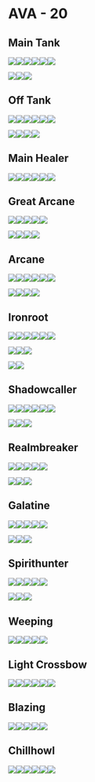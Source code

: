 # AVA - 20

## Main Tank

![](../img/ava/T8_MAIN_HAMMER@4)![](../img/ava/T8_OFF_JESTERCANE_HELL@4)![](../img/ava/T8_HEAD_PLATE_SET1@4)![](../img/ava/T8_ARMOR_PLATE_AVALON@4)![](../img/ava/T8_SHOES_LEATHER_SET2@4)![](../img/ava/T8_CAPEITEM_FW_BRIDGEWATCH@4)

![](../img/ava/T8_MAIN_MACE_HELL@4)![](../img/ava/T8_OFF_SHIELD_AVALON@4)![](../img/ava/T8_HEAD_PLATE_SET3@4)

## Off Tank

![](../img/ava/T8_MAIN_MACE_HELL@4)![](../img/ava/T8_OFF_SHIELD_AVALON@4)![](../img/ava/T8_HEAD_PLATE_SET1@4)![](../img/ava/T8_ARMOR_PLATE_SET3@4)![](../img/ava/T8_SHOES_LEATHER_ROYAL@4)![](../img/ava/T8_CAPEITEM_FW_CAERLEON@4)

![](../img/ava/T8_2H_COMBATSTAFF_MORGANA@4)![](../img/ava/T8_HEAD_PLATE_SET3@4)![](../img/ava/T8_HEAD_PLATE_SET2@4)![](../img/ava/T8_HEAD_LEATHER_SET3@4)

## Main Healer

![](../img/ava/T8_MAIN_HOLYSTAFF_AVALON@4)![](../img/ava/T8_OFF_CENSER_AVALON@4)![](../img/ava/T8_HEAD_PLATE_UNDEAD@4)![](../img/ava/T8_ARMOR_CLOTH_ROYAL@4)![](../img/ava/T8_SHOES_LEATHER_AVALON@4)![](../img/ava/T8_CAPEITEM_FW_LYMHURST@4)

## Great Arcane

![](../img/ava/T8_2H_ARCANESTAFF@4)![](../img/ava/T8_HEAD_LEATHER_SET3@4)![](../img/ava/T8_ARMOR_LEATHER_ROYAL@4)![](../img/ava/T8_SHOES_LEATHER_AVALON@4)![](../img/ava/T8_CAPEITEM_FW_FORTSTERLING@4)

![](../img/ava/T8_2H_ENIGMATICSTAFF@4)![](../img/ava/T8_2H_ARCANESTAFF_HELL@4)![](../img/ava/T8_HEAD_PLATE_SET3@4)![](../img/ava/T8_ARMOR_PLATE_KEEPER@4)

## Arcane

![](../img/ava/T8_MAIN_ARCANESTAFF@4)![](../img/ava/T8_OFF_JESTERCANE_HELL@4)![](../img/ava/T8_HEAD_LEATHER_SET3@4)![](../img/ava/T8_ARMOR_PLATE_SET3@4)![](../img/ava/T8_SHOES_LEATHER_SET2@4)![](../img/ava/T8_CAPEITEM_FW_FORTSTERLING@4)

![](../img/ava/T8_2H_ENIGMATICSTAFF@4)![](../img/ava/T8_2H_ARCANESTAFF_HELL@4)![](../img/ava/T8_2H_COMBATSTAFF_MORGANA@4)![](../img/ava/T8_HEAD_PLATE_SET3@4)

## Ironroot

![](../img/ava/T8_MAIN_NATURESTAFF_AVALON@4)![](../img/ava/T8_OFF_HORN_KEEPER@4)![](../img/ava/T8_HEAD_LEATHER_SET3@4)![](../img/ava/T8_ARMOR_LEATHER_ROYAL@4)![](../img/ava/T8_SHOES_LEATHER_AVALON@4)![](../img/ava/T8_CAPEITEM_FW_LYMHURST@4)

![](../img/ava/T8_2H_HOLYSTAFF_HELL@4)![](../img/ava/T8_HEAD_CLOTH_KEEPER@4)![](../img/ava/T8_HEAD_LEATHER_SET1@4)

![](../img/ava/T8_2H_COMBATSTAFF_MORGANA@4)![](../img/ava/T8_ARMOR_PLATE_SET3@4)

## Shadowcaller

![](../img/ava/T8_MAIN_CURSEDSTAFF_AVALON@4)![](../img/ava/T8_OFF_HORN_KEEPER@4)![](../img/ava/T8_HEAD_LEATHER_MORGANA@4)![](../img/ava/T8_ARMOR_LEATHER_ROYAL@4)![](../img/ava/T8_SHOES_CLOTH_MORGANA@4)![](../img/ava/T8_CAPEITEM_FW_LYMHURST@4)

![](../img/ava/T8_2H_BOW@4)![](../img/ava/T8_HEAD_CLOTH_KEEPER@4)![](../img/ava/T8_HEAD_LEATHER_AVALON@4)

## Realmbreaker

![](../img/ava/T8_2H_AXE_AVALON@4)![](../img/ava/T8_HEAD_LEATHER_SET3@4)![](../img/ava/T8_ARMOR_LEATHER_UNDEAD@4)![](../img/ava/T8_SHOES_LEATHER_AVALON@4)![](../img/ava/T8_CAPEITEM_FW_LYMHURST@4)

![](../img/ava/T8_2H_BOW@4)![](../img/ava/T8_HEAD_PLATE_SET3@4)![](../img/ava/T8_HEAD_PLATE_SET2@4)

## Galatine

![](../img/ava/T8_2H_DUALSCIMITAR_UNDEAD@4)![](../img/ava/T8_HEAD_LEATHER_SET3@4)![](../img/ava/T8_ARMOR_LEATHER_ROYAL@4)![](../img/ava/T8_SHOES_LEATHER_AVALON@4)![](../img/ava/T8_CAPEITEM_FW_LYMHURST@4)

![](../img/ava/T8_2H_BOW@4)![](../img/ava/T8_HEAD_PLATE_SET3@4)![](../img/ava/T8_HEAD_PLATE_SET2@4)

## Spirithunter

![](../img/ava/T8_2H_HARPOON_HELL@4)![](../img/ava/T8_HEAD_LEATHER_SET3@4)![](../img/ava/T8_ARMOR_CLOTH_FEY@4)![](../img/ava/T8_SHOES_CLOTH_ROYAL@4)![](../img/ava/T8_CAPEITEM_FW_LYMHURST@4)

![](../img/ava/T8_2H_BOW@4)![](../img/ava/T8_HEAD_PLATE_SET3@4)![](../img/ava/T8_HEAD_PLATE_SET2@4)

## Weeping

![](../img/ava/T8_2H_REPEATINGCROSSBOW_UNDEAD@4)![](../img/ava/T8_HEAD_CLOTH_ROYAL@4)![](../img/ava/T8_ARMOR_CLOTH_KEEPER@4)![](../img/ava/T8_SHOES_LEATHER_AVALON@4)![](../img/ava/T8_CAPEITEM_FW_CAERLEON@4)

## Light Crossbow

![](../img/ava/T8_MAIN_1HCROSSBOW@4)![](../img/ava/T8_OFF_LAMP_UNDEAD@4)![](../img/ava/T8_HEAD_CLOTH_ROYAL@4)![](../img/ava/T8_ARMOR_CLOTH_KEEPER@4)![](../img/ava/T8_SHOES_LEATHER_AVALON@4)![](../img/ava/T8_CAPEITEM_FW_CAERLEON@4)

## Blazing

![](../img/ava/T8_2H_INFERNOSTAFF_MORGANA@4)![](../img/ava/T8_HEAD_LEATHER_SET3@4)![](../img/ava/T8_ARMOR_CLOTH_ROYAL@4)![](../img/ava/T8_SHOES_CLOTH_ROYAL@4)![](../img/ava/T8_CAPEITEM_FW_LYMHURST@4)

## Chillhowl

![](../img/ava/T8_MAIN_FROSTSTAFF_AVALON@4)![](../img/ava/T8_OFF_LAMP_UNDEAD@4)![](../img/ava/T8_HEAD_CLOTH_ROYAL@4)![](../img/ava/T8_ARMOR_CLOTH_SET1@4)![](../img/ava/T8_SHOES_CLOTH_ROYAL@4)![](../img/ava/T8_CAPEITEM_MORGANA@4)